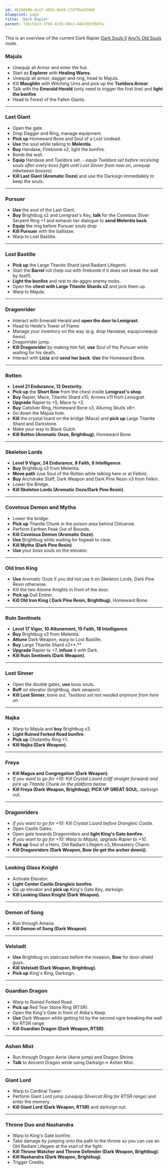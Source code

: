 ```yaml
---
id: 4b19d406-dce7-4854-8e56-17d79ba354b8
blueprint: page
title: 'Dark Rapier'
parent: 72bc53e3-370d-423b-80ec-444c9b7859fa
---
```

This is an overview of the current Dark Rapier [Dark Souls II](/darksouls2) [Any% Old Souls](/darksouls2/any-old-souls) route.

### Majula

- Unequip all Armor and enter the hut.
- Start as **Explorer** with **Healing Wares**.
- Unequip all armor, dagger and ring, head to Majula.
- Kill **Maughlin** with Witching Urns and pick up the **Tseldora Armor**.
- Talk with the **Emerald Herald** (only need to trigger the first line) and **light the bonfire**.
- Head to Forest of the Fallen Giants.

---

### Last Giant

- Open the gate.
- Drop Dagger and Ring, manage equipment.
- **Pick up** Homeward Bone and Soul of a Lost Undead.
- **Use** the soul while talking to **Melentia**.
- **Buy** Handaxe, Firebomb x2, light the bonfire.
- Bomb the wall.
- **Equip** Handaxe and Tseldora set. _- equip Tseldora set before receiving souls after every boss fight until Lost Sinner from now on, unequip inbetween bosses)_
- **Kill Last Giant (Aromatic Ooze)** and use the Darksign immediately to keep the souls.

---

### Pursuer

- **Use** the soul of the Last Giant.
- **Buy** Brightbug x2 and Lenigrast's Key, **talk** for the Covetous Silver Serpent Ring +1 and exhaust her dialogue to **send Melentia back**.
- **Equip** the ring before Pursuer souls drop
- **Kill Pursuer** with the ballistae.
- Warp to Lost Bastille.

---

### Lost Bastille

- **Pick up** the Large Titanite Shard (and Radiant Lifegem).
- Start the **Barrel** roll (help out with firebomb if it does not break the wall by itself).
- **Light the bonfire** and rest to de-aggro enemy mobs.
- Open the **chest with Large Titanite Shards x2** and pick them up.
- Warp to Majula.

---

### Dragonrider

- Interact with Emerald Herald and **open the door to Lenigrast**.
- Head to Heide's Tower of Flame.
- Manage your inventory on the way (e.g. drop Handaxe, equip/unequip items).
- Dragonrider jump.
- **Kill Dragonrider** by making him fall, **use** Soul of the Pursuer while waiting for his death.
- Interact with **Licia** and **send her back**. **Use** the Homeward Bone.

---

### Rotten

- **Level 21 Endurance, 12 Dexterity**.
- **Pick up** the **Short Bow** from the chest inside **Lenigrast's shop**.
- **Buy** Rapier, Mace, Titanite Shard x10, Arrows x11 from Lenisgrat.
- **Upgrade** Rapier to +5, Mace to +2.
- **Buy** Catsilver Ring, Homeward Bone x3, Alluring Skulls x8+.
- Go down the Majula hole.
- **Kill** the crystal lizard on the bridge (Mace) and **pick up** Large Titanite Shard and Darkstone.
- Make your way to Black Gulch.
- **Kill Rotten (Aromatic Ooze, Brightbug)**, Homeward Bone.

---

### Skeleton Lords

- **Level 9 Vigor, 24 Endurance, 8 Faith, 8 Intelligence**.
- **Buy** Brightbug x3 from Melentia.
- **Move path** (use Soul of the Rotten while talking here or at Felkin).
- **Buy** Archdrake Staff, Dark Weapon and Dark Pine Resin x3 from Felkin.
- Lower the Bridge.
- **Kill Skeleton Lords (Aromatic Ooze/Dark Pine Resin)**.

---

### Covetous Demon and Mytha

- Lower the bridge.
- **Pick up** Titanite Chunk in the poison area behind Chloanne.
- Perform Earthen Peak Out of Bounds.
- **Kill Covetous Demon (Aromatic Ooze)**.
- **Use** Brightbug while waiting for fogwall to clear.
- **Kill Mytha (Dark Pine Resin)**
- **Use** your boss souls on the elevator.

---

### Old Iron King

- **Use** Aromatic Ooze if you did not use it on Skeleton Lords, Dark Pine Resin otherwise.
- Kill the two Alonne Knights in front of the door.
- **Pick up** Dull Ember.
- **Kill Old Iron King ( Dark Pine Resin, Brightbug)**, Homeward Bone.

---

### Ruin Sentinels

- **Level 17 Vigor, 10 Attunement, 15 Faith, 18 Intelligence**.
- **Buy** Brightbug x3 from Melentia.
- **Attune** Dark Weapon, warp to Lost Bastille.
- **Buy** Large Titanite Shard x2**.**
- **Upgrade** Rapier to +7, **infuse** it with Dark.
- **Kill Ruin Sentinels (Dark Weapon)**.

---

### Lost Sinner

- Open the double gates, **use** boss souls.
- **Buff** on elevator (brightbug, dark weapon).
- **Kill Lost Sinner**, bone out. _Tseldora set not needed anymore from here on_

---

### Najka

- Warp to Majula and **buy** Brightbug x3.
- **Light Ruined Forked Road bonfire**.
- **Pick up** Cholanthy Ring +1.
- **Kill Najka (Dark Weapon)**.

---

### Freya

- **Kill Magus and Congregation (Dark Weapon)**.
- _If you want to go for +10: Kill Crystal Lizard (cliff straight forward) and pick up Titanite Chunk on the platform below_.
- **Kill Freya (Dark Weapon, Brightbug); PICK UP GREAT SOUL**, darksign out.

---

### Dragonriders

- _If you want to go for +10: Kill Crystal Lizard before Drangleic Castle_.
- Open Castle Gates.
- Open gate towards Dragonriders and **light King's Gate bonfire**.
- _If you want to go for +10: Warp to Majula, upgrade Rapier to +10_.
- **Pick up** Soul of a Hero, Old Radiant Lifegem x3, Monastery Charm.
- **Kill Dragonriders (Dark Weapon, Bow (to get the archer down))**.

---

### Looking Glass Knight

- Activate Elevator.
- **Light Center Castle Drangleic bonfire**.
- Go up elevator and **pick up** King's Gate Key, darksign.
- **Kill Looking Glass Knight (Dark Weapon)**.

---

### Demon of Song

- Run through Amana.
- **Kill Demon of Song (Dark Weapon)**.

---

### Velstadt

- **Use** Brightbug on staircase before the invasion, **Bow** for door-shield guys.
- **Kill Velstadt (Dark Weapon, Brightbug)**.
- **Pick up** King's Ring, Darksign.

---

### Guardian Dragon

- Warp to Ruined Forked Road.
- **Pick up** Red Tear Stone Ring (RTSR).
- Open the King's Gate in front of Aldia's Keep.
- **Use** Dark Weapon while getting hit by the second ogre breaking the wall for RTSR range.
- **Kill Guardian Dragon (Dark Weapon, RTSR)**.

---

### Ashen Mist

- Run through Dragon Aerie (Aerie jump) and Dragon Shrine.
- **Talk** to Ancient Dragon while using Darksign-> Ashen Mist.

---

### Giant Lord

- Warp to Cardinal Tower.
- Perform Giant Lord jump _(unequip Silvercat Ring for RTSR range)_ and enter the memory.
- **Kill Giant Lord (Dark Weapon, RTSR)** and darksign out.

---

### Throne Duo and Nashandra

- Warp to King's Gate bonfire.
- Take damage by jumping onto the path to the throne so you can use an Old Radiant Lifegem at the start of the fight.
- **Kill Throne Watcher and Throne Defender (Dark Weapon, Brightbug)**.
- **Kill Nashandra (Dark Weapon, Brightbug)**.
- Trigger Credits.
